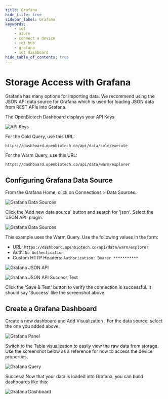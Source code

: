 ```yaml
---
title: Grafana
hide_title: true
sidebar_label: Grafana
keywords:
    - iot
    - azure
    - connect a device
    - iot hub
    - grafana
    - iot dashboard
hide_table_of_contents: true
---
```


# Storage Access with Grafana

Grafana has many options for importing data. We recommend using the JSON API data source for Grafana which is used for loading JSON data from REST APIs into Grafana.

The OpenBiotech Dashboard displays your API Keys. 

![API Keys](https://www.fathym.com/iot/img/screenshots/biotech_api_storage_access_dark.png)

For the Cold Query, use this URL:

```console
https://dashboard.openbiotech.co/api/data/cold/execute
```

For the Warm Query, use this URL:

```console
https://dashboard.openbiotech.co/api/data/warm/explorer
```

## Configuring Grafana Data Source

From the Grafana Home, click on Connections > Data Sources. 

![Grafana Data Sources](https://www.fathym.com/iot/img/screenshots/biotech-grafana-data-source.png)

Click the 'Add new data source' button and search for 'json'.  Select the 'JSON API' plugin.

![Grafana Data Sources](https://www.fathym.com/iot/img/screenshots/grafana-2.jpg)

This example uses the Warm Query. Use the following values in the form: 

- URL: `https://dashboard.openbiotech.co/api/data/warm/explorer`
- Auth: `No Authentication`
- Custom HTTP Headers: `Authorization: Bearer ***********`

![Grafana JSON API](https://www.fathym.com/iot/img/screenshots/biotech_grafana_warm_ds.png)

![Grafana JSON API Success Test](https://www.fathym.com/iot/img/screenshots/grafana_apitest_success.png)

Click the 'Save & Test' button to verify the connection is successful. It should say 'Success' like the screenshot above. 

## Create a Grafana Dashboard 

Create a new dashboard and Add Visualization . For the data source, select the one you added above. 

![Grafana Panel](https://www.fathym.com/iot/img/screenshots/grafana_ds_dashboard_selection.png)

Switch to the Table visualization to easily view the raw data from storage. Use the screenshot below as a reference for how to access the device properties. 

![Grafana Query](https://www.fathym.com/iot/img/screenshots/grafana_table_visualization.png)

Success! Now that your data is loaded into Grafana, you can build dashboards like this:

![Grafana Dashboard](https://www.fathym.com/iot/img/screenshots/grafana_biotech_device_dashboard.png)



 
